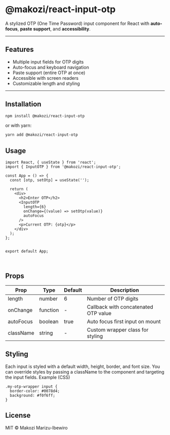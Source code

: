 # @makozi/react-input-otp

A stylized OTP (One Time Password) input component for React with **auto-focus**, **paste support**, and **accessibility**.

---

## Features

- Multiple input fields for OTP digits
- Auto-focus and keyboard navigation
- Paste support (entire OTP at once)
- Accessible with screen readers
- Customizable length and styling

---

## Installation

```bash
npm install @makozi/react-input-otp

```

or with yarn:

```bash
yarn add @makozi/react-input-otp

```



## Usage

```
import React, { useState } from 'react';
import { InputOTP } from '@makozi/react-input-otp';

const App = () => {
  const [otp, setOtp] = useState('');

  return (
    <div>
      <h2>Enter OTP</h2>
      <InputOTP
        length={6}
        onChange={(value) => setOtp(value)}
        autoFocus
      />
      <p>Current OTP: {otp}</p>
    </div>
  );
};


export default App;



```



## Props

| Prop       | Type     | Default | Description                              |
|------------|----------|---------|------------------------------------------|
| length     | number   | 6       | Number of OTP digits                     |
| onChange   | function | -       | Callback with concatenated OTP value     |
| autoFocus  | boolean  | true    | Auto focus first input on mount          |
| className  | string   | -       | Custom wrapper class for styling         |

## Styling

Each input is styled with a default width, height, border, and font size.
You can override styles by passing a className to the component and targeting the input fields.
Example (CSS)

```
.my-otp-wrapper input {
  border-color: #0078d4;
  background: #f0f6ff;
}
```

## License

MIT © Makozi Marizu-Ibewiro